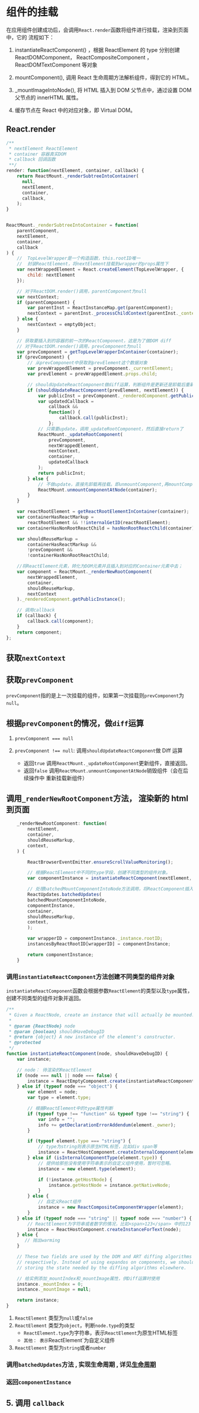# 组件的挂载

在应用组件创建成功后，会调用`React.render`函数将组件进行挂载，渲染到页面中，它的
流程如下：

1. instantiateReactComponent() ，根据 ReactElement 的 type 分别创建
   ReactDOMComponent， ReactCompositeComponent ， ReactDOMTextComponent 等对象

2. mountComponent(), 调用 React 生命周期方法解析组件，得到它的 HTML。

3. _mountImageIntoNode(), 将 HTML 插入到 DOM 父节点中，通过设置 DOM 父节点的
   innerHTML 属性。

4. 缓存节点在 React 中的对应对象，即 Virtual DOM。

## React.render

```js
/**
 * nextElement ReactElement
 * container 容器真实DOM
 * callback 回调函数
 **/
render: function(nextElement, container, callback) {
    return ReactMount._renderSubtreeIntoContainer(
      null,
      nextElement,
      container,
      callback,
    );
}


ReactMount._renderSubtreeIntoContainer = function(
    parentComponent,
    nextElement,
    container,
    callback
) {
    //  TopLevelWrapper是一个构造函数，this.rootID唯一
    //  封装ReactElement，将nextElement挂载到wrapper的props属性下
    var nextWrappedElement = React.createElement(TopLevelWrapper, {
        child: nextElement
    });

    // 对于ReactDOM.render()调用，parentComponent为null
    var nextContext;
    if (parentComponent) {
        var parentInst = ReactInstanceMap.get(parentComponent);
        nextContext = parentInst._processChildContext(parentInst._context);
    } else {
        nextContext = emptyObject;
    }

    // 获取要插入到的容器的前一次的ReactComponent，这是为了做DOM diff
    // 对于ReactDOM.render()调用，prevComponent为null
    var prevComponent = getTopLevelWrapperInContainer(container);
    if (prevComponent) {
        // 从prevComponent中获取到prevElement这个数据对象
        var prevWrappedElement = prevComponent._currentElement;
        var prevElement = prevWrappedElement.props.child;

        // shouldUpdateReactComponent做diff运算，判断组件是更新还是卸载后重新挂载
        if (shouldUpdateReactComponent(prevElement, nextElement)) {
            var publicInst = prevComponent._renderedComponent.getPublicInstance();
            var updatedCallback =
                callback &&
                function() {
                    callback.call(publicInst);
                };
            // 只需要update，调用_updateRootComponent，然后直接return了
            ReactMount._updateRootComponent(
                prevComponent,
                nextWrappedElement,
                nextContext,
                container,
                updatedCallback
            );
            return publicInst;
        } else {
            // 不做update，直接先卸载再挂载。即unmountComponent,再mountComponent mountComponent在后面代码中进行
            ReactMount.unmountComponentAtNode(container);
        }
    }

    var reactRootElement = getReactRootElementInContainer(container);
    var containerHasReactMarkup =
        reactRootElement && !!internalGetID(reactRootElement);
    var containerHasNonRootReactChild = hasNonRootReactChild(container);

    var shouldReuseMarkup =
        containerHasReactMarkup &&
        !prevComponent &&
        !containerHasNonRootReactChild;

    //将ReactElement元素，转化为DOM元素并且插入到对应的Container元素中去；
    var component = ReactMount._renderNewRootComponent(
        nextWrappedElement,
        container,
        shouldReuseMarkup,
        nextContext
    )._renderedComponent.getPublicInstance();

    // 调用callback
    if (callback) {
        callback.call(component);
    }
    return component;
};
```

## 获取`nextContext`

## 获取`prevComponent`

`prevComponent`指的是上一次挂载的组件，如果第一次挂载则`prevComponent`为`null`。

## 根据`prevComponent`的情况，做`diff`运算

1. `prevComponent === null`

2. `prevComponent !== null`: 调用`shouldUpdateReactComponent`做 Diff 运算

   * 返回`true` 调用`ReactMount._updateRootComponent`更新组件，直接返回。
   * 返回`false` 调用`ReactMount.unmountComponentAtNode`销毁组件（会在后续操作中
     重新挂载新组件）

## 调用`_renderNewRootComponent`方法， 渲染新的 html 到页面

```js
    _renderNewRootComponent: function(
        nextElement,
        container,
        shouldReuseMarkup,
        context,
    ) {

        ReactBrowserEventEmitter.ensureScrollValueMonitoring();

        // 根据ReactElement中不同的type字段，创建不同类型的组件对象。
        var componentInstance = instantiateReactComponent(nextElement, false);

        // 处理batchedMountComponentIntoNode方法调用，将ReactComponent插入DOM中，
        ReactUpdates.batchedUpdates(
        batchedMountComponentIntoNode,
        componentInstance,
        container,
        shouldReuseMarkup,
        context,
        );

        var wrapperID = componentInstance._instance.rootID;
        instancesByReactRootID[wrapperID] = componentInstance;

        return componentInstance;
    }
```

### 调用`instantiateReactComponent`方法创建不同类型的组件对象

`instantiateReactComponent`函数会根据参数`ReactElement`的类型以及`type`属性，创建不同类型的组件对象并返回。

```js
/**
 * Given a ReactNode, create an instance that will actually be mounted.
 *
 * @param {ReactNode} node
 * @param {boolean} shouldHaveDebugID
 * @return {object} A new instance of the element's constructor.
 * @protected
 */
function instantiateReactComponent(node, shouldHaveDebugID) {
    var instance;

    // node： 待渲染的ReactElement
    if (node === null || node === false) {
        instance = ReactEmptyComponent.create(instantiateReactComponent);
    } else if (typeof node === "object") {
        var element = node;
        var type = element.type;

        // 根据ReactElement中的type属性判断
        if (typeof type !== "function" && typeof type !== "string") {
            var info = "";
            info += getDeclarationErrorAddendum(element._owner);
        }

        if (typeof element.type === "string") {
            // type为string则表示原生HTML标签，比如div span等
            instance = ReactHostComponent.createInternalComponent(element);
        } else if (isInternalComponentType(element.type)) {
            // 提供给那些没有使用字符串表示的自定义组件使用，暂时可忽略。
            instance = new element.type(element);

            if (!instance.getHostNode) {
                instance.getHostNode = instance.getNativeNode;
            }
        } else {
            // 自定义React组件
            instance = new ReactCompositeComponentWrapper(element);
        }
    } else if (typeof node === "string" || typeof node === "number") {
        // ReactElement为字符串或者数字的情况，比如<span>123</span> 中的123
        instance = ReactHostComponent.createInstanceForText(node);
    } else {
       // 抛出warming
    }

    // These two fields are used by the DOM and ART diffing algorithms
    // respectively. Instead of using expandos on components, we should be
    // storing the state needed by the diffing algorithms elsewhere.

    // 给实例添加_mountIndex和_mountImage属性，供Diff运算时使用
    instance._mountIndex = 0;
    instance._mountImage = null;

    return instance;
}
```

<!-- todo -->

1. `ReactElement` 类型为`null`或`false`
2. `ReactElement` 类型为`object`，判断`node.type`的类型
    - `ReactElement.type`为字符串，表示`ReactElement`为原生HTML标签
    - `其他： 表示`ReactElement`为自定义组件
3. `ReactElement` 类型为`string`或者`number`


### 调用`batchedUpdates`方法 , 实现生命周期 , 详见[生命周期]()
### 返回`componentInstance`

## 5. 调用 `callback`
